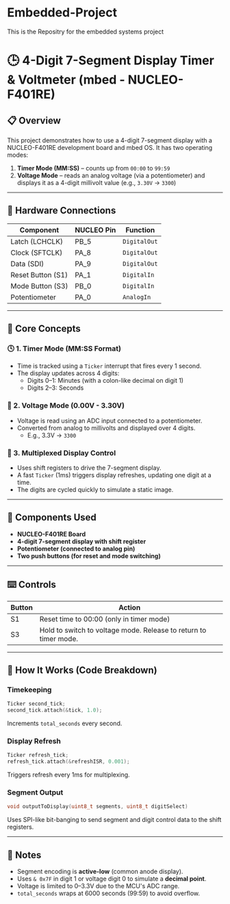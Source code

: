 # Embedded-Project
This is the Repositry for the embedded systems project
# 🕒 4-Digit 7-Segment Display Timer & Voltmeter (mbed - NUCLEO-F401RE)

## 📋 Overview

This project demonstrates how to use a 4-digit 7-segment display with a NUCLEO-F401RE development board and mbed OS. It has two operating modes:

1. **Timer Mode (MM:SS)** – counts up from `00:00` to `99:59`
2. **Voltage Mode** – reads an analog voltage (via a potentiometer) and displays it as a 4-digit millivolt value (e.g., `3.30V` → `3300`)

---

## 🔌 Hardware Connections

| Component         | NUCLEO Pin | Function        |
|------------------|------------|-----------------|
| Latch (LCHCLK)   | PB_5       | `DigitalOut`    |
| Clock (SFTCLK)   | PA_8       | `DigitalOut`    |
| Data (SDI)       | PA_9       | `DigitalOut`    |
| Reset Button (S1)| PA_1       | `DigitalIn`     |
| Mode Button (S3) | PB_0       | `DigitalIn`     |
| Potentiometer    | PA_0       | `AnalogIn`      |

---

## 🧠 Core Concepts

### 🕓 1. Timer Mode (MM:SS Format)
- Time is tracked using a `Ticker` interrupt that fires every 1 second.
- The display updates across 4 digits:
  - Digits 0–1: Minutes (with a colon-like decimal on digit 1)
  - Digits 2–3: Seconds

### 🔋 2. Voltage Mode (0.00V - 3.30V)
- Voltage is read using an ADC input connected to a potentiometer.
- Converted from analog to millivolts and displayed over 4 digits.
  - E.g., 3.3V → `3300`

### 🔁 3. Multiplexed Display Control
- Uses shift registers to drive the 7-segment display.
- A fast `Ticker` (1ms) triggers display refreshes, updating one digit at a time.
- The digits are cycled quickly to simulate a static image.

---

## 🧱 Components Used

- **NUCLEO-F401RE Board**
- **4-digit 7-segment display with shift register**
- **Potentiometer (connected to analog pin)**
- **Two push buttons (for reset and mode switching)**

---

## ⌨️ Controls

| Button | Action                            |
|--------|-----------------------------------|
| S1     | Reset time to 00:00 (only in timer mode) |
| S3     | Hold to switch to voltage mode. Release to return to timer mode. |

---

## 🔧 How It Works (Code Breakdown)

### Timekeeping
```cpp
Ticker second_tick;
second_tick.attach(&tick, 1.0);
```
Increments `total_seconds` every second.

### Display Refresh
```cpp
Ticker refresh_tick;
refresh_tick.attach(&refreshISR, 0.001);
```
Triggers refresh every 1ms for multiplexing.

### Segment Output
```cpp
void outputToDisplay(uint8_t segments, uint8_t digitSelect)
```
Uses SPI-like bit-banging to send segment and digit control data to the shift registers.

---

## 🧪 Notes

- Segment encoding is **active-low** (common anode display).
- Uses `& 0x7F` in digit 1 or voltage digit 0 to simulate a **decimal point**.
- Voltage is limited to 0–3.3V due to the MCU's ADC range.
- `total_seconds` wraps at 6000 seconds (99:59) to avoid overflow.

